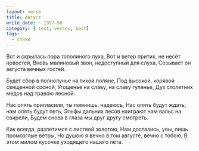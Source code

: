 ```yaml
---
layout: verse
title: Август
write_date: ~ 1997–98
category: [ text, verses, best]
tags:
  - стихи
---
```

Вот и скрылась пора тополиного пуха,
Вот и ветер притих, не несёт новостей,
Вновь малиновый звон, недоступный для слуха,
Созывает он августа вечных гостей.

Будет сбор в полнолунье на тихой поляне,
Под высокой, корявой священной сосной,
Угощенье на славу, на славу гулянье,
Дух столетних медов над травою лесной.

Нас опять пригласили, ты помнишь, надеюсь,
Нас опять будут ждать, нам опять будут петь,
Эльфы дальних лесов наиграют нам вальс на свирели,
Будем снова в глаза мы друг другу смотреть.

Как всегда, разлетимся с листвой золотою,
Нам достались, увы, лишь промозглые ветры,
Но душою я вечно в том августе, вечно с тобою,
В этом милом кусочке уходящего нашего лета.
